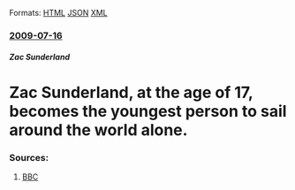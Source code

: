 
Formats: [HTML](/news/2009/07/16/zac-sunderland-at-the-age-of-17-becomes-the-youngest-person-to-sail-around-the-world-alone.html)  [JSON](/news/2009/07/16/zac-sunderland-at-the-age-of-17-becomes-the-youngest-person-to-sail-around-the-world-alone.json)  [XML](/news/2009/07/16/zac-sunderland-at-the-age-of-17-becomes-the-youngest-person-to-sail-around-the-world-alone.xml)  

### [2009-07-16](/news/2009/07/16/index.md)

##### Zac Sunderland
#  Zac Sunderland, at the age of 17, becomes the youngest person to sail around the world alone. 




### Sources:

1. [BBC](http://news.bbc.co.uk/2/hi/americas/8155006.stm)
